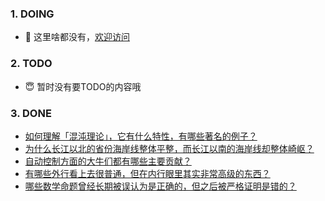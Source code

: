### 1. DOING
- 👋 这里啥都没有，[欢迎访问](https://fangler.github.io/)

### 2. TODO 
- 😇 暂时没有要TODO的内容哦

### 3. DONE
<!-- BLOG-POST-LIST:START -->
- [如何理解「混沌理论」，它有什么特性，有哪些著名的例子？](https://daily.zhihu.com/story/9762175)
- [为什么长江以北的省份海岸线整体平整，而长江以南的海岸线却整体崎岖？](https://daily.zhihu.com/story/9762306)
- [自动控制方面的大牛们都有哪些主要贡献？](https://daily.zhihu.com/story/9762189)
- [有哪些外行看上去很普通，但在内行眼里其实非常高级的东西？](https://daily.zhihu.com/story/9762192)
- [哪些数学命题曾经长期被误认为是正确的，但之后被严格证明是错的？](https://daily.zhihu.com/story/9762195)
<!-- BLOG-POST-LIST:END -->
